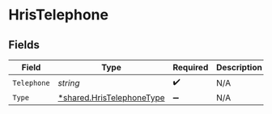 # HrisTelephone


## Fields

| Field                                                                 | Type                                                                  | Required                                                              | Description                                                           |
| --------------------------------------------------------------------- | --------------------------------------------------------------------- | --------------------------------------------------------------------- | --------------------------------------------------------------------- |
| `Telephone`                                                           | *string*                                                              | :heavy_check_mark:                                                    | N/A                                                                   |
| `Type`                                                                | [*shared.HrisTelephoneType](../../models/shared/hristelephonetype.md) | :heavy_minus_sign:                                                    | N/A                                                                   |